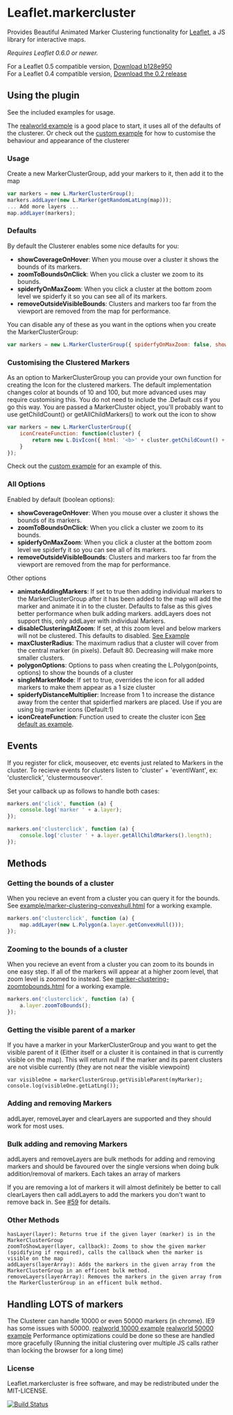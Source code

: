 Leaflet.markercluster
=====================

Provides Beautiful Animated Marker Clustering functionality for [Leaflet](http://leafletjs.com), a JS library for interactive maps.

*Requires Leaflet 0.6.0 or newer.*

For a Leaflet 0.5 compatible version, [Download b128e950](https://github.com/Leaflet/Leaflet.markercluster/archive/b128e950d8f5d7da5b60bd0aa9a88f6d3dd17c98.zip)<br>
For a Leaflet 0.4 compatible version, [Download the 0.2 release](https://github.com/Leaflet/Leaflet.markercluster/archive/0.2.zip)

## Using the plugin
See the included examples for usage.

The [realworld example](http://leaflet.github.com/Leaflet.markercluster/example/marker-clustering-realworld.388.html) is a good place to start, it uses all of the defaults of the clusterer.
Or check out the [custom example](http://leaflet.github.com/Leaflet.markercluster/example/marker-clustering-custom.html) for how to customise the behaviour and appearance of the clusterer

### Usage
Create a new MarkerClusterGroup, add your markers to it, then add it to the map

```javascript
var markers = new L.MarkerClusterGroup();
markers.addLayer(new L.Marker(getRandomLatLng(map)));
... Add more layers ...
map.addLayer(markers);
```

### Defaults
By default the Clusterer enables some nice defaults for you:
* **showCoverageOnHover**: When you mouse over a cluster it shows the bounds of its markers.
* **zoomToBoundsOnClick**: When you click a cluster we zoom to its bounds.
* **spiderfyOnMaxZoom**: When you click a cluster at the bottom zoom level we spiderfy it so you can see all of its markers.
* **removeOutsideVisibleBounds**: Clusters and markers too far from the viewport are removed from the map for performance.

You can disable any of these as you want in the options when you create the MarkerClusterGroup:
```javascript
var markers = new L.MarkerClusterGroup({ spiderfyOnMaxZoom: false, showCoverageOnHover: false, zoomToBoundsOnClick: false });
```

### Customising the Clustered Markers
As an option to MarkerClusterGroup you can provide your own function for creating the Icon for the clustered markers.
The default implementation changes color at bounds of 10 and 100, but more advanced uses may require customising this.
You do not need to include the .Default css if you go this way.
You are passed a MarkerCluster object, you'll probably want to use getChildCount() or getAllChildMarkers() to work out the icon to show

```javascript
var markers = new L.MarkerClusterGroup({
	iconCreateFunction: function(cluster) {
		return new L.DivIcon({ html: '<b>' + cluster.getChildCount() + '</b>' });
	}
});
```
Check out the [custom example](http://leaflet.github.com/Leaflet.markercluster/example/marker-clustering-custom.html) for an example of this.

### All Options
Enabled by default (boolean options):
* **showCoverageOnHover**: When you mouse over a cluster it shows the bounds of its markers.
* **zoomToBoundsOnClick**: When you click a cluster we zoom to its bounds.
* **spiderfyOnMaxZoom**: When you click a cluster at the bottom zoom level we spiderfy it so you can see all of its markers.
* **removeOutsideVisibleBounds**: Clusters and markers too far from the viewport are removed from the map for performance.

Other options
* **animateAddingMarkers**: If set to true then adding individual markers to the MarkerClusterGroup after it has been added to the map will add the marker and animate it in to the cluster. Defaults to false as this gives better performance when bulk adding markers. addLayers does not support this, only addLayer with individual Markers.
* **disableClusteringAtZoom**: If set, at this zoom level and below markers will not be clustered. This defaults to disabled. [See Example](http://leaflet.github.com/Leaflet.markercluster/example/marker-clustering-realworld-maxzoom.388.html)
* **maxClusterRadius**: The maximum radius that a cluster will cover from the central marker (in pixels). Default 80. Decreasing will make more smaller clusters.
* **polygonOptions**: Options to pass when creating the L.Polygon(points, options) to show the bounds of a cluster
* **singleMarkerMode**: If set to true, overrides the icon for all added markers to make them appear as a 1 size cluster
* **spiderfyDistanceMultiplier**: Increase from 1 to increase the distance away from the center that spiderfied markers are placed. Use if you are using big marker icons (Default:1)
* **iconCreateFunction**: Function used to create the cluster icon [See default as example](https://github.com/Leaflet/Leaflet.markercluster/blob/15ed12654acdc54a4521789c498e4603fe4bf781/src/MarkerClusterGroup.js#L542).

## Events
If you register for click, mouseover, etc events just related to Markers in the cluster.
To recieve events for clusters listen to 'cluster' + 'eventIWant', ex: 'clusterclick', 'clustermouseover'.

Set your callback up as follows to handle both cases:

```javascript
markers.on('click', function (a) {
	console.log('marker ' + a.layer);
});

markers.on('clusterclick', function (a) {
	console.log('cluster ' + a.layer.getAllChildMarkers().length);
});
```

## Methods

### Getting the bounds of a cluster
When you recieve an event from a cluster you can query it for the bounds.
See [example/marker-clustering-convexhull.html](http://leaflet.github.com/Leaflet.markercluster/example/marker-clustering-convexhull.html) for a working example.
```javascript
markers.on('clusterclick', function (a) {
	map.addLayer(new L.Polygon(a.layer.getConvexHull()));
});
```

### Zooming to the bounds of a cluster
When you recieve an event from a cluster you can zoom to its bounds in one easy step.
If all of the markers will appear at a higher zoom level, that zoom level is zoomed to instead.
See [marker-clustering-zoomtobounds.html](http://leaflet.github.com/Leaflet.markercluster/example/marker-clustering-zoomtobounds.html) for a working example.
```javascript
markers.on('clusterclick', function (a) {
	a.layer.zoomToBounds();
});
```

### Getting the visible parent of a marker
If you have a marker in your MarkerClusterGroup and you want to get the visible parent of it (Either itself or a cluster it is contained in that is currently visible on the map).
This will return null if the marker and its parent clusters are not visible currently (they are not near the visible viewpoint)
```
var visibleOne = markerClusterGroup.getVisibleParent(myMarker);
console.log(visibleOne.getLatLng());
```

### Adding and removing Markers
addLayer, removeLayer and clearLayers are supported and they should work for most uses.

### Bulk adding and removing Markers
addLayers and removeLayers are bulk methods for adding and removing markers and should be favoured over the single versions when doing bulk addition/removal of markers. Each takes an array of markers

If you are removing a lot of markers it will almost definitely be better to call clearLayers then call addLayers to add the markers you don't want to remove back in. See [#59](https://github.com/Leaflet/Leaflet.markercluster/issues/59#issuecomment-9320628) for details.

### Other Methods
````
hasLayer(layer): Returns true if the given layer (marker) is in the MarkerClusterGroup
zoomToShowLayer(layer, callback): Zooms to show the given marker (spidifying if required), calls the callback when the marker is visible on the map
addLayers(layerArray): Adds the markers in the given array from the MarkerClusterGroup in an efficent bulk method.
removeLayers(layerArray): Removes the markers in the given array from the MarkerClusterGroup in an efficent bulk method.
````

## Handling LOTS of markers
The Clusterer can handle 10000 or even 50000 markers (in chrome). IE9 has some issues with 50000.
[realworld 10000 example](http://leaflet.github.com/Leaflet.markercluster/example/marker-clustering-realworld.10000.html)
[realworld 50000 example](http://leaflet.github.com/Leaflet.markercluster/example/marker-clustering-realworld.50000.html)
Performance optimizations could be done so these are handled more gracefully (Running the initial clustering over multiple JS calls rather than locking the browser for a long time)

### License

Leaflet.markercluster is free software, and may be redistributed under the MIT-LICENSE.

[![Build Status](https://travis-ci.org/Leaflet/Leaflet.markercluster.png?branch=master)](https://travis-ci.org/Leaflet/Leaflet.markercluster)